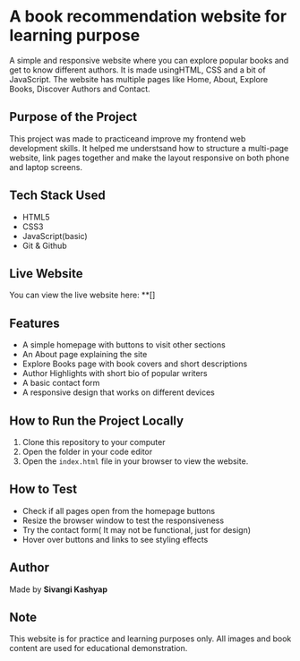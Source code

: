 # A book recommendation website for learning purpose

A simple and responsive website where you can explore popular books and get to know different authors. It is made usingHTML, CSS and a bit of JavaScript. The website has multiple pages like Home, About, Explore Books, Discover Authors and Contact.

## Purpose of the Project

This project was made to practiceand improve my frontend web development skills. It helped me understsand how to structure a multi-page website, link pages together and make the layout responsive on both phone and laptop screens.

## Tech Stack Used

- HTML5
- CSS3
- JavaScript(basic)
- Git & Github

## Live Website

You can view the live website here:
**[]

## Features
- A simple homepage with buttons to visit other sections
- An About page explaining the site
- Explore Books page with book covers and short descriptions
- Author Highlights with short bio of popular writers
- A basic contact form
- A responsive design that works on different devices

## How to Run the Project Locally

1. Clone this repository to your computer
2. Open the folder in your code editor
3. Open the `index.html` file in your browser to view the website.

## How to Test

- Check if all pages open from the homepage buttons
- Resize the browser window to test the responsiveness
- Try the contact form( It may not be functional, just for design)
- Hover over buttons and links to see styling effects

## Author

Made by **Sivangi Kashyap**

## Note

This website is for practice and learning purposes only. All images and book content are used for educational demonstration.